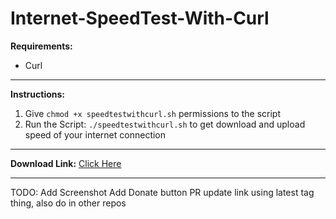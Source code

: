 # Internet-SpeedTest-With-Curl

**Requirements:**
- Curl

------------


**Instructions:**
1.  Give `chmod +x speedtestwithcurl.sh` permissions to the script
1.  Run the Script: `./speedtestwithcurl.sh` to get download and upload speed of your internet connection

------------

**Download Link:** [Click Here](https://github.com/fawazahmed0/Internet-SpeedTest-With-Curl/releases/download/v1.0/speedtestwithcurl.sh "Click Here")

------------

TODO:
Add Screenshot
Add Donate button
PR
update link using latest tag thing, also do in other repos
